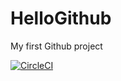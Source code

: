 # HelloGithub
My first Github project

[![CircleCI](https://circleci.com/gh/bbarhoum/HelloGithub.svg?style=svg)](https://circleci.com/gh/bbarhoum/HelloGithub)
